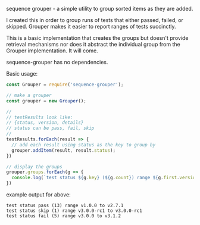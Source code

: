 
sequence grouper - a simple utility to group sorted items as they are added.

I created this in order to group runs of tests that either passed, failed, or skipped. Grouper makes
it easier to report ranges of tests succinctly.

This is a basic implementation that creates the groups but doesn't provide retrieval mechanisms nor does
it abstract the individual group from the Grouper implementation. It will come.

sequence-grouper has no dependencies.

Basic usage:

```js
const Grouper = require('sequence-grouper');

// make a grouper
const grouper = new Grouper();

//
// testResults look like:
// {status, version, details}
// status can be pass, fail, skip
//
testResults.forEach(result => {
  // add each result using status as the key to group by
  grouper.addItem(result, result.status);
})

// display the groups
grouper.groups.forEach(g => {
  console.log(`test status ${g.key} (${g.count}) range ${g.first.version} to ${g.last.version}`);
})

```

example output for above:

```
test status pass (13) range v1.0.0 to v2.7.1
test status skip (1) range v3.0.0-rc1 to v3.0.0-rc1
test status fail (5) range v3.0.0 to v3.1.2
```

